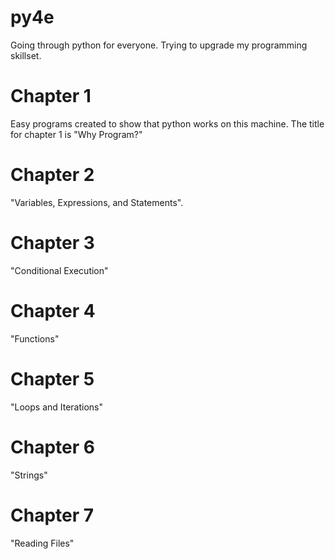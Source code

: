 # py4e 
Going through python for everyone.  Trying to upgrade my programming skillset.

# Chapter 1
Easy programs created to show that python works on this machine.  The title for chapter 1 is "Why Program?"

# Chapter 2
"Variables, Expressions, and Statements".

# Chapter 3
"Conditional Execution"

# Chapter 4
"Functions"

# Chapter 5
"Loops and Iterations"

# Chapter 6
"Strings"

# Chapter 7
"Reading Files"
